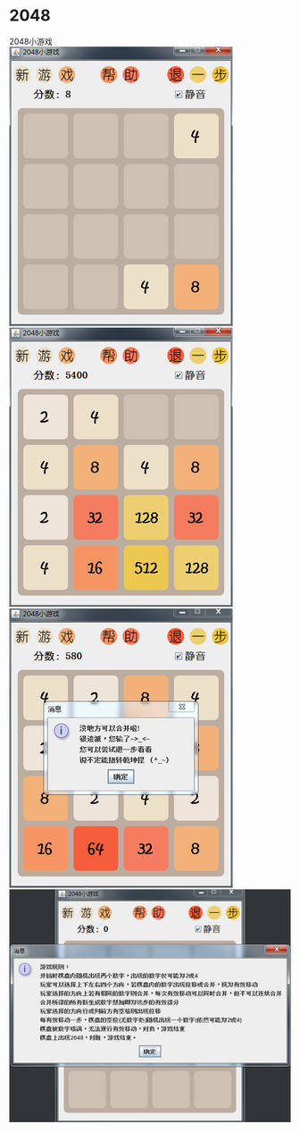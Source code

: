 # 2048  
2048小游戏  
![](https://github.com/ordinary-student/2048/blob/master/test/newgame.png)  
![](https://github.com/ordinary-student/2048/blob/master/test/playing.png)  
![](https://github.com/ordinary-student/2048/blob/master/test/lose.png)  
![](https://github.com/ordinary-student/2048/blob/master/test/about.png)  

